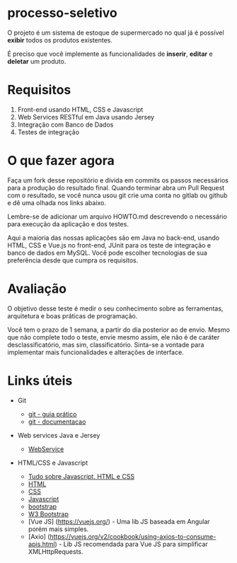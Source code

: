# processo-seletivo
O projeto é um  sistema de estoque de supermercado no qual 
já é possível **exibir** todos os produtos existentes.

É preciso que você implemente as funcionalidades de **inserir**, **editar** e 
**deletar** um produto. 

# Requisitos

1. Front-end usando HTML, CSS e Javascript
2. Web Services RESTful em Java usando Jersey
3. Integração com Banco de Dados 
4. Testes de integração

# O que fazer agora

Faça um fork desse repositório e divida em commits os passos necessários para a
produção do resultado final. Quando terminar abra um Pull Request 
com o resultado, se você nunca usou git crie uma conta no gitlab ou github e 
dê uma olhada nos links abaixo.

Lembre-se de adicionar um arquivo HOWTO.md descrevendo o necessário para execução 
da aplicação e dos testes.  

Aqui a maioria das nossas aplicações são em Java no back-end, usando HTML, CSS e 
Vue.js no front-end, JUnit para os teste de integração e banco de dados em MySQL. Você pode 
escolher tecnologias de sua preferência desde que cumpra os requisitos.

# Avaliação

O objetivo desse teste é medir o seu conhecimento sobre as ferramentas, arquitetura e 
boas práticas de programação. 

Você tem o prazo de 1 semana, a partir do dia posterior ao de envio. 
Mesmo que não complete todo o teste, envie mesmo assim, 
ele não é de caráter desclassificatório, mas sim, classificatório. 
Sinta-se a vontade para implementar mais funcionalidades e alterações de interface. 


# Links úteis

* Git
    * [git - guia prático](http://rogerdudler.github.io/git-guide/index.pt_BR.html)
    * [git - documentacao](https://git-scm.com/book/pt-pt/v2)

* Web services Java e Jersey
    * [WebService](https://www.ibm.com/developerworks/web/library/wa-aj-tomcat/)

* HTML/CSS e Javascript 
    * [Tudo sobre Javascript, HTML e CSS](https://www.w3schools.com/whatis/) 
    * [HTML](https://www.w3schools.com/html/default.asp)
    * [CSS](https://www.w3schools.com/css/default.asp)
    * [Javascript](https://www.w3schools.com/js/default.asp)
    * [bootstrap](https://getbootstrap.com/)
    * [W3 Bootstrap](https://www.w3schools.com/bootstrap/default.asp)
    * [Vue JS] (https://vuejs.org/) - Uma lib JS baseada em Angular porém mais simples.
    * [Axio] (https://vuejs.org/v2/cookbook/using-axios-to-consume-apis.html) - Lib JS recomendada para Vue JS para simplificar XMLHttpRequests.

